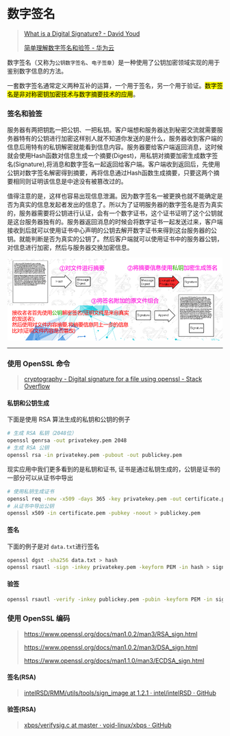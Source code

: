 # 数字签名

> [What is a Digital Signature? - David Youd](http://www.youdzone.com/signature.html)
> 
> [简单理解数字签名和验签 - 华为云](https://www.huaweicloud.com/articles/5dd19708ef718e857a722dcf745c1b21.html)

数字签名（又称为`公钥数字签名`、`电子签章`）是一种使用了公钥加密领域实现的用于鉴别数字信息的方法。

一套数字签名通常定义两种互补的运算，一个用于签名，另一个用于验证。<mark>数字签名是非对称密钥加密技术与数字摘要技术的应用</mark>。

### 签名和验签

服务器有两把钥匙一把公钥、一把私钥。客户端想和服务器达到秘密交流就需要服务器特有的公钥进行加密这样别人就不知道你发送的是什么，服务器收到客户端的信息后用特有的私钥解密就能看到信息内容。服务器要给客户端返回消息，这时候就会使用Hash函数对信息生成一个摘要(Digest)，用私钥对摘要加密生成数字签名(Signature),将消息和数字签名一起返回给客户端。客户端收到返回后，先使用公钥对数字签名解密得到摘要，再将信息通过Hash函数生成摘要，只要这两个摘要相同则证明该信息是中途没有被篡改过的。

值得注意的是，这样也容易出现信息泄漏。因为数字签名一被更换也就不能确定是否为真实的信息发起者发出的信息了。所以为了证明服务器的数字签名是否为真实的，服务器需要将公钥进行认证，会有一个数字证书，这个证书证明了这个公钥就是这台服务器独有的。服务器返回消息的时候会将数字证书一起发送过来，客户端接收到后就可以使用证书中心声明的公钥去解开数字证书来得到这台服务器的公钥。就能判断是否为真实的公钥了。然后客户端就可以使用证书中的服务器公钥，对信息进行加密，然后与服务器交换加密信息。

![flow](_resources/digita_lsignature.png)

---

### 使用 OpenSSL 命令

> [cryptography - Digital signature for a file using openssl - Stack Overflow](https://stackoverflow.com/questions/10782826/digital-signature-for-a-file-using-openssl)

#### 私钥和公钥生成

下面是使用 RSA 算法生成的私钥和公钥的例子

```bash
# 生成 RSA 私钥（2048位）
openssl genrsa -out privatekey.pem 2048
# 生成 RSA 公钥
openssl rsa -in privatekey.pem -pubout -out publickey.pem
```

现实应用中我们更多看到的是私钥和证书, 证书是通过私钥生成的，公钥是证书的一部分可以从证书中导出

```bash
# 使用私钥生成证书
openssl req -new -x509 -days 365 -key privatekey.pem -out certificate.pem -subj '/C=CN/ST=Beijing/O=LubinLew'
# 从证书中导出公钥
openssl x509 -in certificate.pem -pubkey -noout > publickey.pem
```

#### 签名

下面的例子是对 `data.txt`进行签名

```bash
openssl dgst -sha256 data.txt > hash
openssl rsautl -sign -inkey privatekey.pem -keyform PEM -in hash > signature
```

#### 验签

```bash
openssl rsautl -verify -inkey publickey.pem -pubin -keyform PEM -in signature
```

### 使用 OpenSSL 编码

> https://www.openssl.org/docs/man1.0.2/man3/RSA_sign.html
> 
> https://www.openssl.org/docs/man1.0.2/man3/DSA_sign.html
> 
> https://www.openssl.org/docs/man1.1.0/man3/ECDSA_sign.html

#### 签名(RSA)

> [intelRSD/RMM/utils/tools/sign_image at 1.2.1 · intel/intelRSD · GitHub](https://github.com/intel/intelRSD/tree/1.2.1/RMM/utils/tools/sign_image)

#### 验签(RSA)

> [xbps/verifysig.c at master · void-linux/xbps · GitHub](https://github.com/void-linux/xbps/blob/master/lib/verifysig.c)

